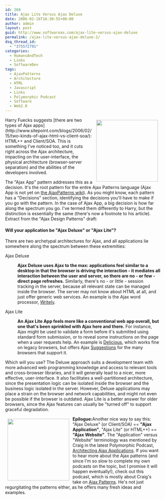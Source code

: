 ```yaml
---
id: 268
title: Ajax Lite Versus Ajax Deluxe
date: 2006-02-16T16:30:55+00:00
author: admin
layout: post
guid: http://www.softwareas.com/ajax-lite-versus-ajax-deluxe
permalink: /ajax-lite-versus-ajax-deluxe-2/
dsq_thread_id:
  - "375572791"
categories:
  - HumansAndTech
  - Links
  - SoftwareDev
tags:
  - AjaxPatterns
  - Architecture
  - HTML
  - Javascript
  - Links
  - Polymorphic Podcast
  - Software
  - Web2.0
---
```

<img align="right" src="http://img113.imageshack.us/img113/42/fuddruckersbigburger6zh.jpg"  width="200" style="padding: 8px;"/>
Harry Fuecks suggests [there are two types of Ajax apps](http://www.sitepoint.com/blogs/2006/02/15/two-kinds-of-ajax-html-vs-client-soa/): HTML++ and Client/SOA. This is something I've noticed too, and it cuts right across the Ajax architecture, impacting on the user-interface, the physical architecture (browser-server separation) and the abilities of the developers involved.

The "Ajax App" pattern addresses this as a decision. It's the root pattern for the entire Ajax Patterns language (Ajax App is not yet on <a href="http://ajaxpatterns.org">the AjaxPatterns wiki</a>). As you might know, each pattern has a "Decisions" section, identifying the decisions you'll have to make if you go with the pattern. In the case of Ajax App, a big decision is how far along the spectrum you go. I've termed them differently to Harry, but the distinction is essentially the same (there's now a footnote to his article). Extract from the "Ajax Design Patterns" draft:

<h4 class="title"><a name="id731758"></a>Will your application be "Ajax Deluxe" or "Ajax Lite"?</h4><p>There are two archetypal architectures for Ajax, and all
              applications lie somewhere along the spectrum between these extremities:
              </p><div class="variablelist"><dl><dt><span class="term">Ajax Deluxe</span></dt>

<dd><p>
                <strong>Ajax Deluxe uses Ajax to the max: applications feel similar to a
                desktop in that the browser is driving the interaction - it
                mediates all interaction between the user and server, so there
                are no - or few - direct page refreshes.</strong> Similarly, there's no
                - or little - session tracking in the server, because all
                relevant state can be managed inside the browser. The server
                may not know about HTML at all, and just offer generic web
                services. An example is the Ajax word processor, <a href="http://writely.com" target="_top">Writely</a>.
              </p></dd><dt><span class="term">Ajax Lite</span></dt><dd><p>
                <strong>An Ajax Lite App feels more like a conventional web app overall,
                but one that's been sprinkled with Ajax here and there.</strong> For
                instance, Ajax might be used to validate a form before it's
                submitted using standard form submission, or to reveal some
                instructions on the page when a user requests help. An example
                is <a href="http://del.icio.us" target="_top">Delicious</a>, which
                works fine on legacy browsers, but offers Ajax <a href="http://ajaxpatterns.org/Suggestion">Suggestions</a> for the many
                browsers that support it.
              </p></dd></dl></div>

<p>
            Which will you use? The Deluxe approach suits a development team
            with more advanced web programming knowledge and access to relevant tools and cross-browser libraries, and it will generally
            lead to a nicer, more effective, user-interface. It also
            facilitates a well-partitioned architecture, since the presentation
            logic can be isolated inside the browser and the business logic
            isolated in the server.  However, Deluxe applications may place a
            strain on the browser and network capabilities, and might not even
            be possible if the browser is outdated. Ajax Lite is a better
            answer for older browsers, since the Ajax features can usually be
            "turned off" to support graceful degradation.
          </p>


<img align="left" src="http://img109.imageshack.us/img109/6894/ssandwhich2as.jpg" width="200" style="padding: 8px;"/>

<strong>Epilogue:</strong>Another nice way to say this: "Ajax Deluxe" (or Client/SOA) == <b>"Ajax Application"</b>, "Ajax Lite" (or HTML++) == <b>"Ajax Website"</b>. The "Application" versus "Website" terminology was mentioned by Craig in the latest Polymorphic Podcast, <a href="http://polymorphicpodcast.com/shows/architectajax/">Architecting Ajax Applications</a>. If you want to hear more about the Ajax patterns (and since I'm so slow to complete my own podcasts on the topic, but I promise it will happen eventually!), check out this podcast, which is mostly about Craig's take on <a href="http://ajaxpatterns.org">Ajax Patterns</a>. He's not just regurgitating the patterns either, as he offers many fresh ideas and examples.